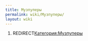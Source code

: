 ```yaml
---
title: Музпуперы
permalink: wiki/Музпуперы/
layout: wiki
---
```


1.  REDIRECT[Категория:Музпуперы](Категория:Музпуперы "wikilink")
